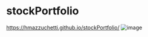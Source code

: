 # stockPortfolio
https://hmazzuchetti.github.io/stockPortfolio/
![image](https://github.com/user-attachments/assets/920a87e6-aa8f-4773-b923-397f8cf38c37)
